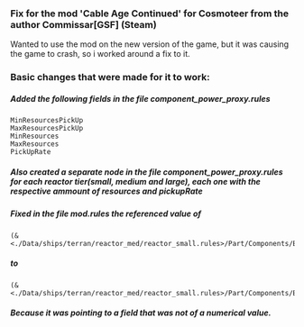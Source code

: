 ### Fix for the mod 'Cable Age Continued' for Cosmoteer from the author Commissar[GSF] (Steam)

Wanted to use the mod on the new version of the game,
but it was causing the game to crash, so i worked around a fix to it.

### Basic changes that were made for it to work:

##### Added the following fields in the file component_power_proxy.rules

```
MinResourcesPickUp  
MaxResourcesPickUp  
MinResources  
MaxResources  
PickUpRate  
```

##### Also created a separate node in the file component_power_proxy.rules for each reactor tier(small, medium and large), each one with the respective ammount of resources and pickupRate

##### Fixed in the file mod.rules the referenced value of

```
(&<./Data/ships/terran/reactor_med/reactor_small.rules>/Part/Components/BatteryProducer/ToQuantity/)

```

##### to

```
(&<./Data/ships/terran/reactor_med/reactor_small.rules>/Part/Components/BatteryProducer/ToQuantity/BaseValue)
```

##### Because it was pointing to a field that was not of a numerical value.
